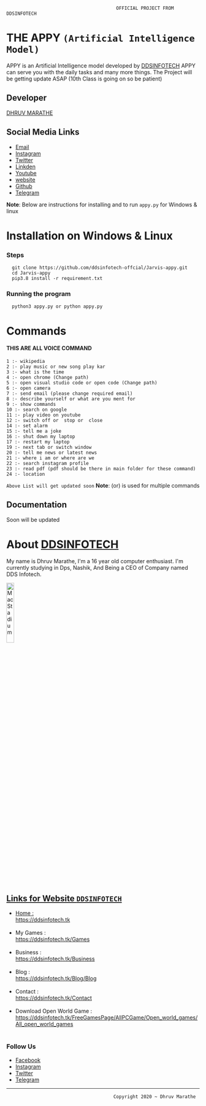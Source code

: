                                             OFFICIAL PROJECT FROM DDSINFOTECH 
                                            
# THE APPY `(Artificial Intelligence Model)`

APPY is an Artificial Intelligence model developed by <a href="https://ddsinfotech.tk">DDSINFOTECH</a> 
APPY can serve you with the daily tasks and many more things.
The Project will be getting update ASAP (10th Class is going on so be patient)

## Developer 
   <a href="https://instagram.com/dhruvmarathe">DHRUV MARATHE</a>


## Social Media	Links 	

<div class="footer-col-4">
                <ul>
                    <li><a href="mailto:dhruvmarathe18@gmail.com">Email</li></a>
                    <li><a href="https://instagram.com/dhruvmarathe">Instagram</li></a>
                    <li><a href="https://twitter.com/dhruvmarathe18">Twitter</li></a> 
                    <li><a href="https://in.linkedin.com/in/dds-infotech-a274581b8">Linkden</li></a>
                    <li><a href="https://www.youtube.com/channel/UCi9eDPoQktxRL6VRsJVJrgQ/videos">Youtube</li></a>
                    <li><a href="https://ddsinfotech.tk">website</li></a>
                    <li><a href="https://github.com/ddsinfotech-offcial/">Github</li></a>
                    <li><a href="https://t.me/ddshacking">Telegram</li></a>
                </ul>
            </div>

**Note**: Below are instructions for installing and to run `appy.py` for Windows & linux

# Installation on Windows & Linux
### Steps
      git clone https://github.com/ddsinfotech-offcial/Jarvis-appy.git
      cd Jarvis-appy
      pip3.8 install -r requirement.txt
### Running the program
      python3 appy.py or python appy.py

# Commands

   #### THIS ARE ALL VOICE COMMAND

    1 :- wikipedia
    2 :- play music or new song play kar
    3 :- what is the time
    4 :- open chrome (Change path) 
    5 :- open visual studio code or open code (Change path)
    6 :- open camera
    7 :- send email (please change required email)
    8 :- describe yourself or what are you ment for
    9 :- show commands
    10 :- search on google
    11 :- play video on youtube
    12 :- switch off or  stop or  close 
    14 :- set alarm
    15 :- tell me a joke
    16 :- shut down my laptop
    17 :- restart my laptop
    19 :- next tab or switch window
    20 :- tell me news or latest news
    21 :- where i am or where are we
    22 :- search instagram profile  
    23 :- read pdf (pdf should be there in main folder for these command)
    24 :- location
 
`Above List will get updated soon`
 **Note**: (or) is used for multiple commands 


## Documentation

Soon will be updated 

# About <a href="https://ddsinfotech.tk">DDSINFOTECH</a>
   My name is Dhruv Marathe, I'm a 16 year old computer enthusiast. I'm currently studying in Dps, Nashik, And Being a CEO of Company named DDS Infotech.

<a href="https://ddsinfotech.tk/"><img src="https://ddsinfotech.tk/Logo.jpg" alt="MacStadium" width="20%" height="20%">


<!--------- Footer -------->
## Links for Website `DDSINFOTECH`

<div class="footer">
    <div class="container">
        <div class="row">
            </div>
            <div class="footer-col-3">
                <ul>
                    <li>Home : <a class="links_footer" href="https://ddsinfotech.tk"><br>https://ddsinfotech.tk</a></li><br>
                    <li>My Games : <a class="links_footer" href="https://ddsinfotech.tk/Games"><br>https://ddsinfotech.tk/Games</a></li><br>
                    <li>Business : <a class="links_footer" href="https://ddsinfotech.tk/Business"><br>https://ddsinfotech.tk/Business</a></li><br>
                    <li>Blog : <a class="links_footer" href="https://ddsinfotech.tk/Blog/Blog"><br>https://ddsinfotech.tk/Blog/Blog</a></li><br>
                    <li>Contact : <a class="links_footer" href="https://ddsinfotech.tk/Contact"><br>https://ddsinfotech.tk/Contact</a></li><br>
                    <li>Download Open World Game  : <a class="links_footer" href="https://ddsinfotech.tk/FreeGamesPage/AllPCGame/Open_world_games/All_open_world_games">                             <br>https://ddsinfotech.tk/FreeGamesPage/AllPCGame/Open_world_games/All_open_world_games</a></li><br>
                </ul>
            </div>
            <div class="footer-col-4">
                <h3>Follow Us</h3>
                <ul>
                    <li><a href="https://en-gb.facebook.com/dhruv.marathe.79">Facebook</li></a>
                    <li><a href="https://www.instagram.com/ddsinfotech/">Instagram</li></a> 
                    <li><a href="https://www.instagram.com/ddsinfotech/">Twitter</li></a>
                    <li><a href="https://t.me/ddshacking">Telegram</li></a>
                </ul>
            </div>
          </div>
        <hr>                                                       
    </div>
</div>
                                                
                                           Copyright 2020 ~ Dhruv Marathe  









